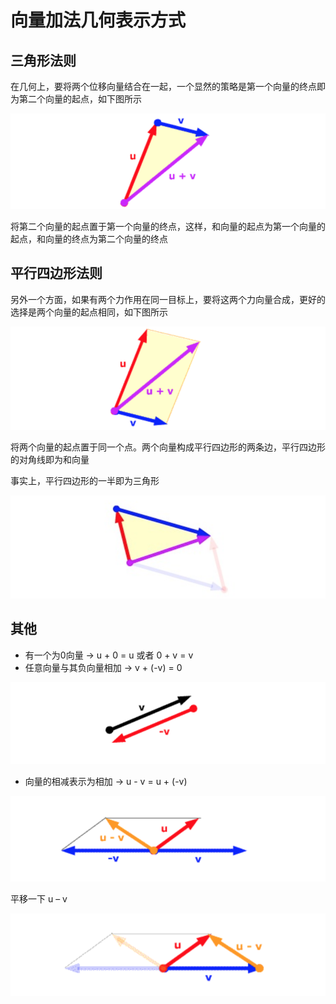 # 向量加法几何表示方式
## 三角形法则

在几何上，要将两个位移向量结合在一起，一个显然的策略是第一个向量的终点即为第二个向量的起点，如下图所示

![三角形法则](/images/xljf01.png)

将第二个向量的起点置于第一个向量的终点，这样，和向量的起点为第一个向量的起点，和向量的终点为第二个向量的终点

## 平行四边形法则

另外一个方面，如果有两个力作用在同一目标上，要将这两个力向量合成，更好的选择是两个向量的起点相同，如下图所示

![平行四边形法则](/images/xljf02.png)

将两个向量的起点置于同一个点。两个向量构成平行四边形的两条边，平行四边形的对角线即为和向量

事实上，平行四边形的一半即为三角形

![一半即为三角形](/images/xljf03.png)

## 其他

- 有一个为0向量 -> u + 0 = u 或者 0 + v = v
- 任意向量与其负向量相加 -> v + (-v) = 0

![与其负向量相加](/images/xljf04.png)

- 向量的相减表示为相加 ->  u - v = u + (-v)

![相减1](/images/xljf05.png)

平移一下 u – v

![相减2](/images/xljf06.png)
